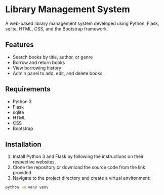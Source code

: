 # Library Management System

A web-based library management system developed using Python, Flask, sqlite, HTML, CSS, and the Bootstrap framework.

## Features

- Search books by title, author, or genre
- Borrow and return books
- View borrowing history
- Admin panel to add, edit, and delete books

## Requirements

- Python 3
- Flask
- sqlite
- HTML
- CSS
- Bootstrap

## Installation

1. Install Python 3 and Flask by following the instructions on their respective websites.
2. Clone the repository or download the source code from the link provided.
3. Navigate to the project directory and create a virtual environment:

```bash
python -m venv venv
```
